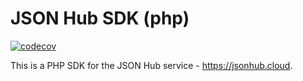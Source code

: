 # JSON Hub SDK (php)

[![codecov](https://codecov.io/gh/lbacik/jsonhub-sdk-php/graph/badge.svg?token=w9ymIMFfMz)](https://codecov.io/gh/lbacik/jsonhub-sdk-php)

This is a PHP SDK for the JSON Hub service - https://jsonhub.cloud.
